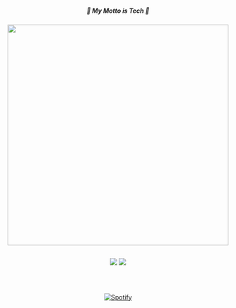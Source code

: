 <img src="https://record.gewang.wiki/entry/1/" onError="this.style.display = 'none';" alt=""/>
<p>
   <h5 align="center">
   <i>👿 My Motto is Tech 👿</i>
  </h5>
</p>

<p align="center">
  <img src = "https://github-readme-streak-stats.herokuapp.com?user=Astr0-G&theme=dark&hide_border=true" width = 500 />
</p>

##

<p align="center">
  <a>
      <img src="https://skillicons.dev/icons?i=nodejs,js,ts,vscode,linux,java,html,python,golang,css,react,nextjs,firebase,aws,vercel,tailwind,selenium,discord,github,md,xd,pr,ae,ps&theme=dark&perline=5" />
  </a>
  <img src="https://github-readme-stats.vercel.app/api/top-langs/?username=Astr0-G&theme=dark&hide_border=true&hide=javascript,css,scss,html">
</p>

##

&nbsp;<div align="center">
[![Spotify](https://spodify.gewang.wiki/api/spotify?background_color=0d1117&border_color=0d1117)](https://open.spotify.com/playlist/0SF7WgNNHC0ALU0a3IGmT7)

</div align="flex">
